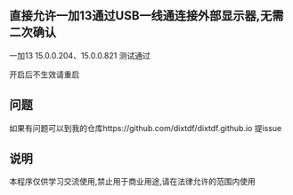 ## 直接允许一加13通过USB一线通连接外部显示器,无需二次确认
一加13 15.0.0.204、15.0.0.821 测试通过

开启后不生效请重启

## 问题
如果有问题可以到我的仓库https://github.com/dixtdf/dixtdf.github.io 提issue

## 说明
本程序仅供学习交流使用,禁止用于商业用途,请在法律允许的范围内使用
